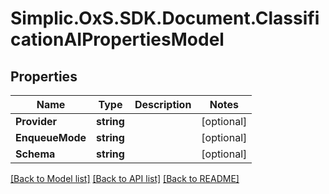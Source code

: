 # Simplic.OxS.SDK.Document.ClassificationAIPropertiesModel

## Properties

Name | Type | Description | Notes
------------ | ------------- | ------------- | -------------
**Provider** | **string** |  | [optional] 
**EnqueueMode** | **string** |  | [optional] 
**Schema** | **string** |  | [optional] 

[[Back to Model list]](../README.md#documentation-for-models) [[Back to API list]](../README.md#documentation-for-api-endpoints) [[Back to README]](../README.md)

